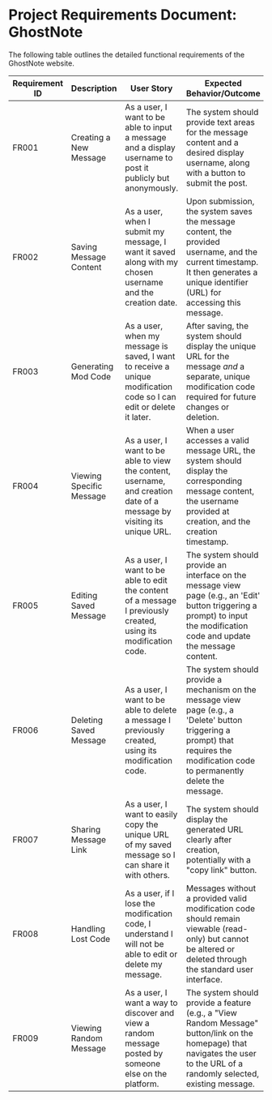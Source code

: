 # **Project Requirements Document: GhostNote**

The following table outlines the detailed functional requirements of the GhostNote website.

| Requirement ID | Description              | User Story                                                                                                | Expected Behavior/Outcome                                                                                                                                                              |
|-----------------|--------------------------|-----------------------------------------------------------------------------------------------------------|----------------------------------------------------------------------------------------------------------------------------------------------------------------------------------------|
| FR001          | Creating a New Message   | As a user, I want to be able to input a message and a display username to post it publicly but anonymously. | The system should provide text areas for the message content and a desired display username, along with a button to submit the post.                                                 |
| FR002          | Saving Message Content   | As a user, when I submit my message, I want it saved along with my chosen username and the creation date.   | Upon submission, the system saves the message content, the provided username, and the current timestamp. It then generates a unique identifier (URL) for accessing this message. |
| FR003          | Generating Mod Code      | As a user, when my message is saved, I want to receive a unique modification code so I can edit or delete it later. | After saving, the system should display the unique URL for the message *and* a separate, unique modification code required for future changes or deletion.                           |
| FR004          | Viewing Specific Message | As a user, I want to be able to view the content, username, and creation date of a message by visiting its unique URL. | When a user accesses a valid message URL, the system should display the corresponding message content, the username provided at creation, and the creation timestamp.             |
| FR005          | Editing Saved Message    | As a user, I want to be able to edit the content of a message I previously created, using its modification code. | The system should provide an interface on the message view page (e.g., an 'Edit' button triggering a prompt) to input the modification code and update the message content.        |
| FR006          | Deleting Saved Message   | As a user, I want to be able to delete a message I previously created, using its modification code.       | The system should provide a mechanism on the message view page (e.g., a 'Delete' button triggering a prompt) that requires the modification code to permanently delete the message. |
| FR007          | Sharing Message Link     | As a user, I want to easily copy the unique URL of my saved message so I can share it with others.        | The system should display the generated URL clearly after creation, potentially with a "copy link" button.                                                                             |
| FR008          | Handling Lost Code       | As a user, if I lose the modification code, I understand I will not be able to edit or delete my message.   | Messages without a provided valid modification code should remain viewable (read-only) but cannot be altered or deleted through the standard user interface.                          |
| FR009          | Viewing Random Message   | As a user, I want a way to discover and view a random message posted by someone else on the platform.     | The system should provide a feature (e.g., a "View Random Message" button/link on the homepage) that navigates the user to the URL of a randomly selected, existing message.       |